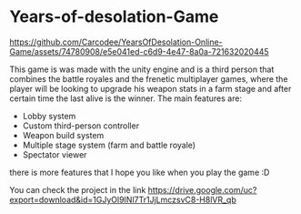 # Years-of-desolation-Game


https://github.com/Carcodee/YearsOfDesolation-Online-Game/assets/74780908/e5e041ed-c6d9-4e47-8a0a-721632020445


This game is was made with the unity engine and is a third person that combines the battle royales and the frenetic multiplayer games, where the player will be looking to upgrade his weapon stats in a farm stage and after certain time the last alive is the winner. The main features are:

- Lobby system
- Custom third-person controller
- Weapon build system
- Multiple stage system (farm and battle royale)
- Spectator viewer

there is more features that I hope you like when you play the game :D


You can check the project in the link
https://drive.google.com/uc?export=download&id=1GJyOl9INl7Tr1JjLmczsvC8-H8lVR_qb
